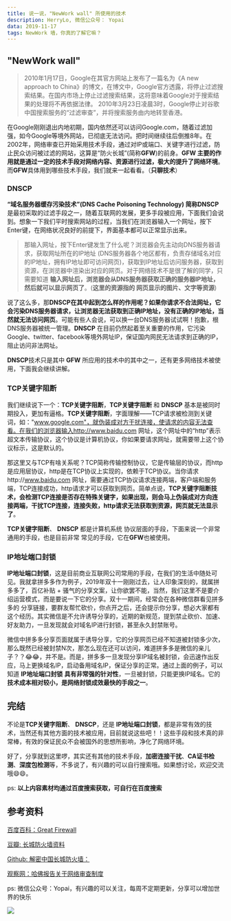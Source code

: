 ```yaml
---
title: 说一说，"NewWork wall" 所使用的技术
description: HerryLo, 微信公众号： Yopai
data: 2019-11-17
tags: NewWork 墙，你真的了解它嘛？
---
```


## "NewWork wall"

> 2010年1月17日，Google在其官方网站上发布了一篇名为《A new approach to China》的博文，在博文中，Google官方透露，将停止过滤搜索结果。在国内市场上停止过滤搜索结果，这将意味着Google对于搜索结果的处理将不再依据法律。
> 2010年3月23日凌晨3时，Google停止对谷歌中国搜索服务的“过滤审查”，并将搜索服务由内地转至香港。

在Google刚刚退出内地初期，国内依然还可以访问Google.com，随着过滤加强，如今Google等境外网站，已彻底无法访问。把时间继续往后倒推8年。在2002年，网络审查已开始采用技术手段，通过对IP或端口、关键字进行过滤，防止民众访问被过滤的网站，这算是“防火长城”(简称**GFW**)的前身。**GFW 主要的作用就是通过一定的技术手段对网络内容、资源进行过滤，极大的提升了网络环境**。而**GFW**具体用到哪些技术手段，我们就来一起看看。（**只聊技术**）

### DNSCP

**“域名服务器缓存污染技术”(DNS Cache Poisoning Technology) 简称DNSCP** 是最初采取的过滤手段之一，随着互联网的发展，更多手段被应用，下面我们会说到。想象一下我们平时搜索网站的过程，当我们在浏览器输入一个网址，按下Enter键，在网络状况良好的前提下，界面基本都可以正常显示出来。

> 那输入网址，按下Enter键发生了什么呢？浏览器会先主动向DNS服务器请求，获取网址所在的IP地址 (DNS服务器各个地区都有，负责存储域名对应的IP地址，拥有IP地址即可访问网页)，获取到IP地址后访问服务器，获取到资源，在浏览器中渲染出对应的网页。对于网络技术不是很了解的同学，只需要知道
**输入网址后，浏览器会从DNS服务器获取正确的服务器IP地址，然后就可以显示网页了**。(**这里的资源指的 网页显示的图片、文字等资源**)

说了这么多，那**DNSCP在其中起到怎么样的作用呢？如果你请求不合法网址，它会污染DNS服务器请求，让浏览器无法获取到正确IP地址，没有正确的IP地址，当然就无法访问网页**。可能有些人会说，可以换一台DNS服务器试试啊！抱歉，根DNS服务器被统一管理。**DNSCP** 在目前仍然起着至关重要的作用，它污染Google、twitter、facebook等境外网址IP，保证国内网民无法请求到正确的IP，阻止访问非法网址。

**DNSCP**技术只是其中 **GFW** 所应用的技术中的其中之一，还有更多网络技术被使用，下面我会继续讲解。

### TCP关键字阻断

我们继续说下一个：**TCP关键字阻断**，**TCP关键字阻断** 和 **DNSCP** 基本是被同时期投入，更加有逼格。**TCP关键字阻断**，字面理解——TCP请求被检测到关键词，如："www.google.com"，就伪装成对方干扰连接，使请求的内容无法查看。在我们的浏览器输入http://www.baidu.com 网址，这个网址中的“http”表示超文本传输协议，这个协议是计算机协议，你如果要请求网址，就需要带上这个协议标示，这是默认的。

那这里又与TCP有啥关系呢？TCP简称传输控制协议，它是传输层的协议，而http是应用层协议，http是在TCP协议上实现的，依赖于TCP协议。当你请求http://www.baidu.com 网址，需要通过TCP协议请求连接两端，客户端和服务端，TCP连接成功，http请求才可以获取到网页。简单点说，**TCP关键字阻断技术，会检测TCP连接是否存在特殊关键字，如果出现，则会马上伪装成对方向连接两端，干扰TCP连接，连接失败，http请求无法获取到资源，网页就无法显示了**。

**TCP关键字阻断**、 **DNSCP** 都是计算机系统 协议层面的手段，下面来说一个非常通用的手段，也是目前非常 常见的手段，它在**GFW**也被使用。

### IP地址端口封锁

**IP地址端口封锁**，这是目前商业互联网公司常用的手段，在我们的生活中随处可见。我就拿拼多多作为例子，2019年双十一刚刚过去，让人印象深刻的，就属拼多多了，百亿补贴 + 骚气的分享文案，让你欲罢不能，当然，我们这里不是要介绍运营模式，而是要说一下它的分享。双十一期间，经常会在各种微信群看见拼多多的 分享链接，要群友帮忙砍价，你点开之后，还会提示你分享，想必大家都有这个经历。其实微信是不允许诱导分享的，近期的新规范，提到禁止砍价、加速、好友助力，一旦发现就会对域名IP进行封锁，甚至永久封禁账号。

微信中拼多多分享页面就属于诱导分享，它的分享网页已经不知道被封锁多少次，那么既然已经被封禁N次，那怎么现在还可以访问，难道拼多多是微信的亲儿子？？😂😂，并不是。而是，拼多多一旦发现分享IP域名被封锁，会迅速作出反应，马上更换域名IP，启动备用域名IP，保证分享的正常。通过上面的例子，可以知道 **IP地址端口封锁** **具有非常强的针对性**，一旦被封锁，只能更换IP域名。它的**技术成本相对较小，是网络封锁成效最快的手段之一**。

## 完结

不论是**TCP关键字阻断**、 **DNSCP**，还是 **IP地址端口封锁**，都是非常有效的技术，当然还有其他方面的技术被应用，目前就说这些吧！！这些手段和技术真的非常棒，有效的保证民众不会被国外的思想所影响，净化了网络环境。

好了，分享就到这里啰，其实还有其他的技术手段，**加密连接干扰**、**CA证书检测**、**深度包检测**等，不多说了，有兴趣的可以自行搜索哦。如果想讨论，欢迎交流哦😄😄。

ps: **以上内容素材均通过百度搜索获取，可自行在百度搜索**

## 参考资料

[百度百科：Great Firewall](https://baike.baidu.com/item/Great%20Firewall?fromtitle=%E9%98%B2%E7%81%AB%E9%95%BF%E5%9F%8E&fromid=17968000#reference-[2]-987882-wrap)

[豆瓣: 长城防火墙资料](https://www.douban.com/note/702674531/)

[Github: 解密中国长城防火墙：](https://github.com/ckjbug/Hacking/blob/master/Dark%20Web/What%20is%20GWF%3F.md)

[观察网：哈佛报告关于网络审查制度](https://www.guancha.cn/JinJiaLi/2013_10_24_180848.shtml)

ps: 微信公众号：Yopai，有兴趣的可以关注，每周不定期更新，分享可以增加世界的快乐

![](/webChat1.png)
